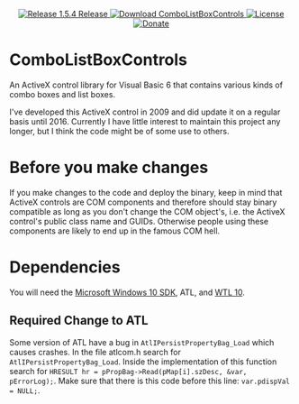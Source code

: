 <p align=center>
  <a href="https://github.com/TimoKunze/ComboListBoxControls/releases/tag/1.5.4">
    <img alt="Release 1.5.4 Release" src="https://img.shields.io/badge/release-1.5.4-0688CB.svg">
  </a>
  <a href="https://github.com/TimoKunze/ComboListBoxControls/releases">
    <img alt="Download ComboListBoxControls" src="https://img.shields.io/badge/download-latest-0688CB.svg">
  </a>
  <a href="https://github.com/TimoKunze/ComboListBoxControls/blob/master/LICENSE">
    <img alt="License" src="https://img.shields.io/badge/license-MIT-0688CB.svg">
  </a>
  <a href="https://www.paypal.com/xclick/business=TKunze71216%40gmx.de&item_name=ComboListBoxControls&no_shipping=1&tax=0&currency_code=EUR">
    <img alt="Donate" src="https://img.shields.io/badge/%24-donate-E44E4A.svg">
  </a>
</p>

# ComboListBoxControls
An ActiveX control library for Visual Basic 6 that contains various kinds of combo boxes and list boxes.

I've developed this ActiveX control in 2009 and did update it on a regular basis until 2016. Currently I have little interest to maintain this project any longer, but I think the code might be of some use to others.

# Before you make changes
If you make changes to the code and deploy the binary, keep in mind that ActiveX controls are COM components and therefore should stay binary compatible as long as you don't change the COM object's, i.e. the ActiveX control's public class name and GUIDs. Otherwise people using these components are likely to end up in the famous COM hell.

# Dependencies
You will need the [Microsoft Windows 10 SDK](https://developer.microsoft.com/en-us/windows/downloads/windows-10-sdk), ATL, and [WTL 10](https://sourceforge.net/projects/wtl/).

## Required Change to ATL
Some version of ATL have a bug in ```AtlIPersistPropertyBag_Load``` which causes crashes. In the file atlcom.h search for ```AtlIPersistPropertyBag_Load```. Inside the implementation of this function search for ```HRESULT hr = pPropBag->Read(pMap[i].szDesc, &var, pErrorLog);```. Make sure that there is this code before this line: ```var.pdispVal = NULL;```.